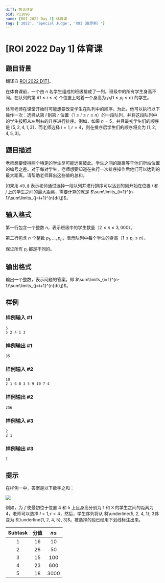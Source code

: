 ```yaml
---
diff: 暂无评定
pid: P11096
name: [ROI 2022 Day 1] 体育课
tag: ['2022', 'Special Judge', 'ROI（俄罗斯）']
---
```

# [ROI 2022 Day 1] 体育课
## 题目背景

翻译自 [ROI 2022 D1T1](https://neerc.ifmo.ru/school/archive/2021-2022/ru-olymp-roi-2022-day1.pdf)。

在体育课前，一个由 $n$ 名学生组成的班级排成了一列。班级中的所有学生身高不同。在队列的第 $i(1\le i\le n)$ 个位置上站着一个身高为 $p_i(1\le p_i\le n)$ 的学生。

体育老师在课堂开始时可能想要改变学生在队列中的顺序。为此，他可以执行以下操作一次：选择从第 $l$ 到第 $r$ 位置（$1 \le l \le r \le n$）的一段队列，并将这段队列中的学生按照从左到右的升序进行排序。例如，如果 $n = 5$，并且最初学生们的顺序是 $[5, 2, 4, 1, 3]$，而老师选择 $l = 1,r = 4$，则在排序后学生们的顺序将变为 $[1, 2, 4, 5, 3]$。
## 题目描述

老师想要使得两个特定的学生尽可能远离彼此。学生之间的距离等于他们所站位置的编号之差。对于每对学生，老师想要知道在执行一次排序操作后他们可以达到的最大距离。请帮助老师算出这些值的总和。

如果用 $d(i, j)$ 表示老师通过选择一段队列并进行排序可以达到的刚开始在位置 $i$ 和 $j$ 上的学生之间的最大距离，需要计算的就是 $\sum\limits_{i=1}^{n-1}\sum\limits_{j=i+1}^{n}d(i,j)$。
## 输入格式

第一行包含一个整数 $n$，表示班级中的学生数量（$2 \le n \le 3,000$）。

第二行包含 $n$ 个整数 $p_1,\dots , p_n$，表示队列中每个学生的身高（$1 \le p_i \le n$）。

保证所有 $p_i$ 都是不同的。
## 输出格式

输出一个整数，表示问题的答案，即 $\sum\limits_{i=1}^{n-1}\sum\limits_{j=i+1}^{n}d(i,j)$。
## 样例

### 样例输入 #1
```
5
5 2 4 1 3
```
### 样例输出 #1
```
35
```
### 样例输入 #2
```
10
2 1 6 8 3 5 9 10 7 4
```
### 样例输出 #2
```
256
```
### 样例输入 #3
```
2
2 1
```
### 样例输出 #3
```
1
```
## 提示

在样例一中，答案是以下数字之和：

![](https://cdn.luogu.com.cn/upload/image_hosting/il74fp66.png)

例如，为了使最初位于位置 $4$ 和 $5$ 上且身高分别为 $1$ 和 $3$ 的学生之间的距离为 $4$，老师可以选择 $l = 1,r = 4$，然后，学生序列将从 $[\underline{5, 2, 4, 1}, 3]$ 变为 $[\underline{1, 2, 4, 5}, 3]$。被选择的段已经用下划线标注出来。

| Subtask | 分值 | $n\le$ |
| :----------: | :----------: | :----------: |
| $1$ | $16$ | $10$ |
| $2$ | $28$ | $50$ |
| $3$ | $15$ | $100$ |
| $4$ | $23$ | $600$ |
| $5$ | $18$ | $3000$ |
